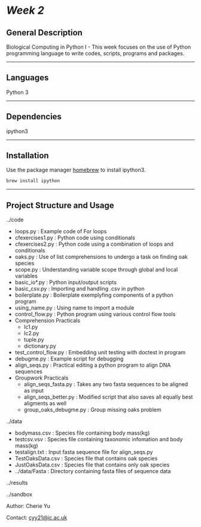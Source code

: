 # *Week 2*


## General Description

Biological Computing in Python I - This week focuses on the use of Python programming language to write codes, scripts, programs and packages.

***

## Languages
Python 3

***
## Dependencies
ipython3

***
## Installation

Use the package manager [homebrew](https://brew.sh/) to install ipython3.

```bash
brew install ipython
```

***
## Project Structure and Usage

../code

   - loops.py : Example code of For loops
   - cfexercises1.py : Python code using conditionals
   - cfexercises2.py : Python code using a combination of loops and conditionals
   - oaks.py : Use of list comprehensions to undergo a task on finding oak species
   - scope.py : Understanding variable scope through global and local variables
   - basic_io*.py : Python input/output scripts
   - basic_csv.py : Importing and handling .csv in python
   - boilerplate.py : Boilerplate exemplyfing components of a python program
   - using_name.py : Using name to import a module
   - control_flow.py : Python program using various control flow tools
   - Comprehension Practicals
        - lc1.py
        - lc2.py
        - tuple.py
        - dictionary.py
   - test_control_flow.py : Embedding unit testing with doctest in program
   - debugme.py : Example script for debugging
   - align_seqs.py : Practical editing a python program to align DNA sequences
   - Groupwork Practicals
        - align_seqs_fasta.py : Takes any two fasta sequences to be aligned as input
        - align_seqs_better.py : Modified script that also saves all equally best aligments as well 
        - group_oaks_debugme.py : Group missing oaks problem

../data

   - bodymass.csv : Species file containing body mass(kg) 
   - testcsv.vsv : Species file containing taxonomic infomation and body mass(kg) 
   - testalign.txt : Input fasta sequence file for align_seqs.py 
   - TestOaksData.csv : Species file that contains oak species
   - JustOaksData.csv : Species file that contains only oak species
   - ../data/Fasta : Directory containing fasta files of sequence data


../results

../sandbox


Author: Cherie Yu

Contact: cyy21@ic.ac.uk
